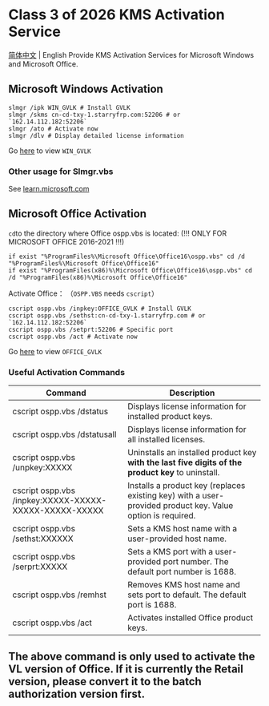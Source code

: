 # Class 3 of 2026 KMS Activation Service
[简体中文](/zh) | English
Provide KMS Activation Services for Microsoft Windows and Microsoft Office.
## Microsoft Windows Activation
```shell
slmgr /ipk WIN_GVLK # Install GVLK
slmgr /skms cn-cd-txy-1.starryfrp.com:52206 # or `162.14.112.182:52206`
slmgr /ato # Activate now
slmgr /dlv # Display detailed license information
```
Go [here](win-key.html) to view `WIN_GVLK`
### Other usage for Slmgr.vbs
See [learn.microsoft.com](https://learn.microsoft.com/en-us/windows-server/get-started/activation-slmgr-vbs-options)
## Microsoft Office Activation
`cd`to the directory where Office ospp.vbs is located:
(!!! ONLY FOR MICROSOFT OFFICE 2016-2021 !!!)
```shell
if exist "%ProgramFiles%\Microsoft Office\Office16\ospp.vbs" cd /d "%ProgramFiles%\Microsoft Office\Office16"
if exist "%ProgramFiles(x86)%\Microsoft Office\Office16\ospp.vbs" cd /d "%ProgramFiles(x86)%\Microsoft Office\Office16"
```
Activate Office：
（`OSPP.VBS` needs `cscript`）
```shell
cscript ospp.vbs /inpkey:OFFICE_GVLK # Install GVLK
cscript ospp.vbs /sethst:cn-cd-txy-1.starryfrp.com # or `162.14.112.182:52206`
cscript ospp.vbs /setprt:52206 # Specific port
cscript ospp.vbs /act # Activate now
```
Go [here](office-key.html) to view `OFFICE_GVLK`
### Useful Activation Commands

Command	|Description
-|-
cscript ospp.vbs /dstatus	|	Displays license information for installed product keys.
cscript ospp.vbs /dstatusall	|	Displays license information for all installed licenses.
cscript ospp.vbs /unpkey:XXXXX|	Uninstalls an installed product key **with the last five digits of the product key** to uninstall.
cscript ospp.vbs /inpkey:XXXXX-XXXXX-XXXXX-XXXXX-XXXXX	|	Installs a product key (replaces existing key) with a user-provided product key. Value option is required.
cscript ospp.vbs /sethst:XXXXXX	|Sets a KMS host name with a user-provided host name.
cscript ospp.vbs /serprt:XXXXX|Sets a KMS port with a user-provided port number. The default port number is 1688.
cscript ospp.vbs /remhst	|	Removes KMS host name and sets port to default. The default port is 1688.
cscript ospp.vbs /act|		Activates installed Office product keys.

The above command is only used to activate the VL version of Office. If it is currently the Retail version, please convert it to the batch authorization version first.
---
